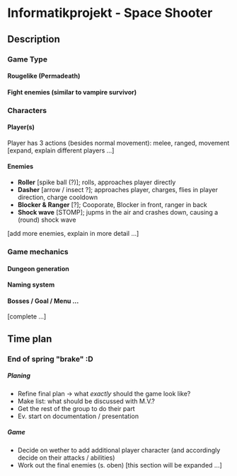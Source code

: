 # Informatikprojekt - Space Shooter
## Description
### Game Type
#### Rougelike (Permadeath)
#### Fight enemies (similar to vampire survivor)

### Characters
#### Player(s)
Player has 3 actions (besides normal movement): melee, ranged, movement
[expand, explain different players ...]
#### Enemies
- **Roller**
[spike ball (?)];
rolls, approaches player directly
- **Dasher**
[arrow / insect ?];
approaches player, charges, flies in player direction, charge cooldown
- **Blocker & Ranger**
[?];
Cooporate, Blocker in front, ranger in back
- **Shock wave**
[STOMP];
jupms in the air and crashes down, causing a (round) shock wave

[add more enemies, explain in more detail ...]

### Game mechanics
#### Dungeon generation
#### Naming system
#### Bosses / Goal / Menu ...
[complete ...]

## Time plan
### End of spring "brake" :D
##### Planing
- Refine final plan -> what _exactly_ should the game look like?
- Make list: what should be discussed with M.V.?
- Get the rest of the group to do their part
- Ev. start on documentation / presentation
##### Game
- Decide on wether to add additional player character (and accordingly decide on their attacks / abilities)
- Work out the final enemies (s. oben)
[this section will be expanded ...]
